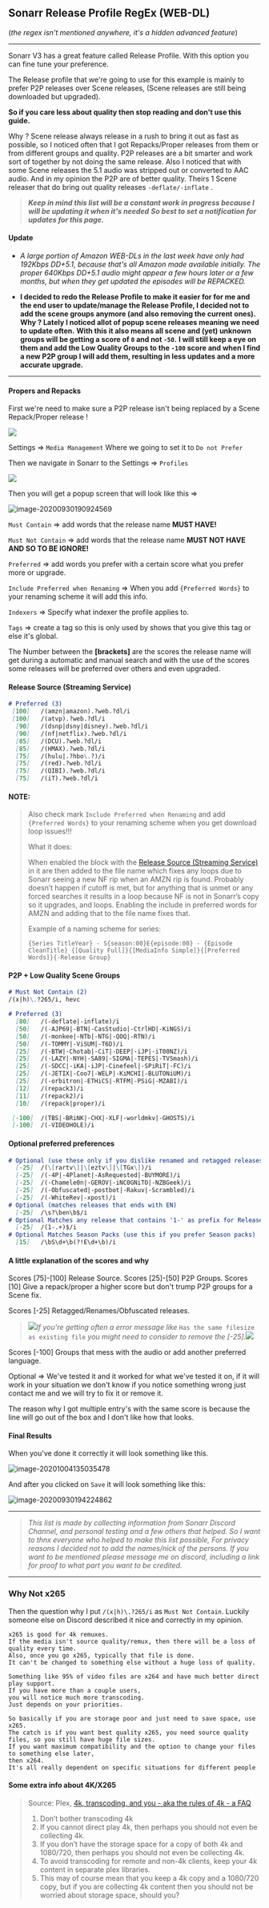 ## Sonarr Release Profile RegEx (WEB-DL)

(*the regex isn't mentioned anywhere, it's a hidden advanced feature*)

------

Sonarr V3 has a great feature called Release Profile.
With this option you can fine tune your preference.

The Release profile that we're going to use for this example is mainly to prefer P2P releases over Scene releases, (Scene releases are still being downloaded but upgraded).

**So if you care less about quality then stop reading and don't use this guide.**

Why ? Scene release always release in a rush to bring it out as fast as possible,
so I noticed  often that I got Repacks/Proper releases from them or from different groups and quality.
P2P releases are a bit smarter and work sort of together by not doing the same release.
Also I noticed that with some Scene releases the 5.1 audio was stripped out or converted to AAC audio.
And in my opinion the P2P are of better quality.
Theirs 1 Scene releaser that do bring out quality releases `-deflate/-inflate` .

> ***Keep in mind this list will be a constant work in progress because I will be updating it when it's needed***
> ***So best to set a notification for updates for this page.***

#### Update

- *A large portion of Amazon WEB-DLs in the last week have only had 192Kbps DD+5.1, because that's all Amazon made available initially.* 
  *The proper 640Kbps DD+5.1 audio might appear a few hours later or a few months, but when they get updated the episodes will be REPACKED.*

- **I decided to redo the Release Profile to make it easier for for me and the end user to update/manage the Release Profile, I decided not to add the scene groups anymore (and also removing the current ones). Why ? Lately I noticed allot of popup scene releases meaning we need to update often.**
  **With this it also means all scene and (yet) unknown groups will be getting a score of `0` and not `-50`.**
  **I will still keep a eye on them and add the Low Quality Groups to the `-100` score and when I find a new P2P group I will add them, resulting in less updates and a more accurate upgrade.**

------

#### Propers and Repacks

First we're need to make sure a P2P release isn't being replaced by a Scene Repack/Proper release !

 ![](images/1571575011671.png)

Settings => `Media Management`
Where we going to set it to `Do not Prefer`

Then we navigate in Sonarr to the Settings =>  `Profiles`

 ![](images/1571573554399.png)

Then you will get a popup screen that will look like this =>

 ![image-20200930190924569](images/image-20200930190924569.png)

`Must Contain` => add words that the release name **MUST HAVE!**

`Must Not Contain` => add words that the release name **MUST NOT HAVE AND SO TO BE IGNORE!**

`Preferred` => add words you prefer with a certain score what you prefer more or upgrade.

`Include Preferred when Renaming` => When you add `{Preferred Words}` to your renaming scheme it will add this info.

`Indexers` => Specify what indexer the profile applies to.

`Tags` => create a tag so this is only used by shows that you give this tag or else it's global.

The Number between the **[**brackets**]** are the scores the release name will get during a automatic and manual search and with the use of the scores some releases will be preferred over others and even upgraded.

#### Release Source (Streaming Service)

```markdown
# Preferred (3)
 [100]   /(amzn|amazon).?web.?dl/i
 [100]   /(atvp).?web.?dl/i
  [90]   /(dsnp|dsny|disney).?web.?dl/i
  [90]   /(nf|netflix).?web.?dl/i
  [85]   /(DCU).?web.?dl/i
  [85]   /(HMAX).?web.?dl/i
  [75]   /(hulu|.?hbo\.?)/i
  [75]   /(red).?web.?dl/i
  [75]   /(QIBI).?web.?dl/i
  [75]   /(iT).?web.?dl/i
```

#### NOTE:

> Also check mark `Include Preferred when Renaming` and add `{Preferred Words}` to your renaming scheme when you get download loop issues!!!
>
> What it does:
>
> When enabled the block with the [Release Source (Streaming Service)](#release-source-streaming-service) in it are then added to the file name which fixes any loops due to Sonarr seeing a new NF rip when an AMZN rip is found.
> Probably doesn’t happen if cutoff is met, but for anything that is unmet or any forced searches it results in a loop because NF is not in Sonarr’s copy so it upgrades, and loops.
> Enabling the include in preferred words for AMZN and adding that to the file name fixes that.
>
> Example of a naming scheme for series:
>
> `{Series TitleYear} - S{season:00}E{episode:00} - {Episode CleanTitle} {[Quality Full]}{[MediaInfo Simple]}{[Preferred Words]}{-Release Group}`

#### P2P + Low Quality Scene Groups

```markdown
# Must Not Contain (2)
/(x|h)\.?265/i, hevc

# Preferred (3)
  [80]   /(-deflate|-inflate)/i
  [50]   /(-AJP69|-BTN|-CasStudio|-CtrlHD|-KiNGS)/i
  [50]   /(-monkee|-NTb|-NTG|-QOQ|-RTN)/i
  [50]   /(-TOMMY|-ViSUM|-T6D)/i
  [25]   /(-BTW|-Chotab|-CiT|-DEEP|-iJP|-iT00NZ)/i
  [25]   /(-LAZY|-NYH|-SA89|-SIGMA|-TEPES|-TVSmash)/i
  [25]   /(-SDCC|-iKA|-iJP|-Cinefeel|-SPiRiT|-FC)/i
  [25]   /(-JETIX|-Coo7|-WELP|-KiMCHI|-BLUTONiUM)/i
  [25]   /(-orbitron|-ETHiCS|-RTFM|-PSiG|-MZABI)/i
  [12]   /(repack3)/i
  [11]   /(repack2)/i
  [10]   /(repack|proper)/i

 [-100]  /(TBS|-BRiNK|-CHX|-XLF|-worldmkv|-GHOSTS)/i
 [-100]  /(-VIDEOHOLE)/i
```

#### Optional preferred preferences

```markdown
# Optional (use these only if you dislike renamed and retagged releases)
  [-25]  /(\[rartv\]|\[eztv\]|\[TGx\])/i
  [-25]  /(-4P|-4Planet|-AsRequested|-BUYMORE)/i
  [-25]  /(-Chamele0n|-GEROV|-iNC0GNiTO|-NZBGeek)/i
  [-25]  /(-Obfuscated|-postbot|-Rakuv|-Scrambled)/i
  [-25]  /(-WhiteRev|-xpost)/i
# Optional (matches releases that ends with EN)
  [-25]  /\s?\ben\b$/i
# Optional Matches any release that contains '1-' as prefix for Release Groups
  [-25]  /(1-.+)$/i
# Optional Matches Season Packs (use this if you prefer Season packs)
  [15]   /\bS\d+\b(?!E\d+\b)/i
```

#### A little explanation of the scores and why

Scores [75]-[100] Release Source.
Scores [25]-[50] P2P Groups.
Scores [10] Give a repack/proper a higher score but don't trump P2P groups for a Scene fix.

Scores [-25] Retagged/Renames/Obfuscated  releases.
> ![](images/animated-exclamation-mark-image-0006.gif)*If you're getting often a error message like* `Has the same filesize as existing file` *you might need to consider to remove the [-25].*![](images/animated-exclamation-mark-image-0006-1581778210859.gif)

Scores [-100] Groups that mess with the audio or add another preferred language.

Optional => We've tested it and it worked for what we've tested it on, if it will work in your situation we don't know if you notice something wrong just contact me and we will try to fix it or remove it.

The reason why I got multiple entry's with the same score is because the line will go out of the box and I don't like how that looks.

#### Final Results

When you've done it correctly it will look something like this.

 ![image-20201004135035478](images/image-20201004135035478.png)

And after you clicked on `Save` it will look something like this:

 ![image-20200930194224862](images/image-20200930194224862.png)

------

> *This list is made by collecting information from Sonarr Discord Channel,*
> *and personal testing and a few others that helped.*
> *So I want to thnx everyone who helped to make this list possible,*
> *For privacy reasons I decided not to add the names/nick of the persons.*
> *If you want to be mentioned please message me on discord,*
> *including a link for proof to what part you want to be credited.*

------

### Why Not x265

Then the question why I put `/(x|h)\.?265/i` as `Must Not Contain`.
Luckily someone else on Discord described it nice and correctly in my opinion.

```
x265 is good for 4k remuxes.
If the media isn't source quality/remux, then there will be a loss of quality every time.
Also, once you go x265, typically that file is done.
It can't be changed to something else without a huge loss of quality.

Something like 95% of video files are x264 and have much better direct play support.
If you have more than a couple users,
you will notice much more transcoding.
Just depends on your priorities.

So basically if you are storage poor and just need to save space, use x265.
The catch is if you want best quality x265, you need source quality files, so you still have huge file sizes.
If you want maximum compatibility and the option to change your files to something else later,
then x264.
It's all really dependent on specific situations for different people
```

#### Some extra info about 4K/X265

> Source: Plex, [4k, transcoding, and you - aka the rules of 4k - a FAQ](https://forums.plex.tv/t/plex-4k-transcoding-and-you-aka-the-rules-of-4k-a-faq/378203)
>
> 1. Don’t bother transcoding 4k
> 2. If you cannot direct play 4k, then perhaps you should not even be collecting 4k.
> 3. If you don’t have the storage space for a copy of both 4k and 1080/720, then perhaps you should not even be collecting 4k.
> 4. To avoid transcoding for remote and non-4k clients, keep your 4k content in separate plex libraries.
> 5. This may of course mean that you keep a 4k copy and a 1080/720 copy, but if you are collecting 4k content then you should not be worried about storage space, should you?


